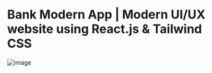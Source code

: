 # Bank Modern App  |  Modern UI/UX website using React.js & Tailwind CSS

![image](https://user-images.githubusercontent.com/49461271/197331433-82787896-1720-48af-bf4e-c237d5d87fdc.png)

